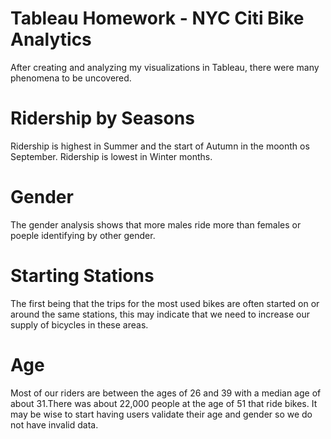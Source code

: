 # Tableau Homework - NYC Citi Bike Analytics
After creating and analyzing my visualizations in Tableau, there were many phenomena to be uncovered.
# Ridership by Seasons
Ridership is highest in Summer and the start of Autumn in the moonth os September. Ridership is lowest in Winter months. 
# Gender
The gender analysis shows that more males ride more than females or poeple identifying by other gender. 
# Starting Stations
The first being that the trips for the most used bikes are often started on or around the same stations, this may indicate that we need to increase our supply of bicycles in these areas.
# Age
Most of our riders are between the ages of 26 and 39 with a median age of about 31.There was about 22,000 people at the age of 51 that ride bikes. It may be wise to start having users validate their age and gender so we do not have invalid data.

